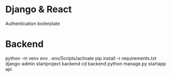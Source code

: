 # Django & React 

Authentication boilerplate

# Backend
python -m venv env
. env/Scripts/activate
pip install -r requirements.txt
django-admin startproject backend
cd backend 
python manage.py startapp api